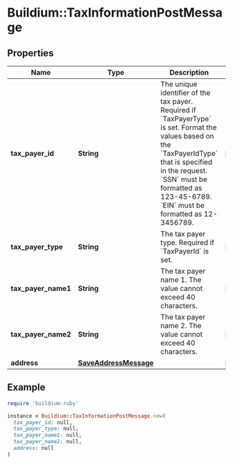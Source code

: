 # Buildium::TaxInformationPostMessage

## Properties

| Name | Type | Description | Notes |
| ---- | ---- | ----------- | ----- |
| **tax_payer_id** | **String** | The unique identifier of the tax payer. Required if &#x60;TaxPayerType&#x60; is set. Format the values based on the &#x60;TaxPayerIdType&#x60; that is specified in the request. &#x60;SSN&#x60; must be formatted as 123-45-6789. &#x60;EIN&#x60; must be formatted as 12-3456789. | [optional] |
| **tax_payer_type** | **String** | The tax payer type. Required if &#x60;TaxPayerId&#x60; is set. | [optional] |
| **tax_payer_name1** | **String** | The tax payer name 1. The value cannot exceed 40 characters. | [optional] |
| **tax_payer_name2** | **String** | The tax payer name 2. The value cannot exceed 40 characters. | [optional] |
| **address** | [**SaveAddressMessage**](SaveAddressMessage.md) |  | [optional] |

## Example

```ruby
require 'buildium-ruby'

instance = Buildium::TaxInformationPostMessage.new(
  tax_payer_id: null,
  tax_payer_type: null,
  tax_payer_name1: null,
  tax_payer_name2: null,
  address: null
)
```


